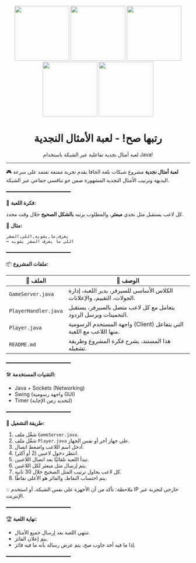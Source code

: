 
<p align="center">
  <img src="https://github.com/user-attachments/assets/3d7a9568-b295-4f9e-a309-a6c3a338769d" width="150"/>
  <img src="https://github.com/user-attachments/assets/3d7a9568-b295-4f9e-a309-a6c3a338769d" width="150"/>
  <img src="https://github.com/user-attachments/assets/3d7a9568-b295-4f9e-a309-a6c3a338769d" width="150"/>
  <img src="https://github.com/user-attachments/assets/3d7a9568-b295-4f9e-a309-a6c3a338769d" width="150"/>
  <img src="https://github.com/user-attachments/assets/3d7a9568-b295-4f9e-a309-a6c3a338769d" width="150"/>
</p>


<h1 align="center">رتبها صح! - لعبة الأمثال النجدية </h1>

<p align="center">
  لعبة أمثال نجدية تفاعلية عبر الشبكة باستخدام Java!
</p>


---

🎮 **لعبة أمثال نجدية**
مشروع شبكات بلغة الجافا يقدم تجربة ممتعة تعتمد على سرعة البديهة وترتيب الأمثال النجدية المشهورة ضمن جو تنافسي جماعي عبر الشبكة.

━━━━━━━━━━━━━━━━━━━━━

🧠 **فكرة اللعبة:**

كل لاعب يستقبل مثل نجدي **مبعثر**، والمطلوب يرتبه **بالشكل الصحيح** خلال وقت محدد.

🔸 **مثال:**

```
يعرف,ما,يشويه,اللي,الصقر  
→ اللي ما يعرف الصقر يشويه
```

━━━━━━━━━━━━━━━━━━━━━

📦 **ملفات المشروع:**

| 📁 الملف             | 📝 الوصف                                                                 |
| -------------------- | ------------------------------------------------------------------------ |
| `GameServer.java`    | الكلاس الأساسي للسيرفر، يدير اللعبة، إدارة الجولات، التقييم، والإعلانات. |
| `PlayerHandler.java` | يتعامل مع كل لاعب متصل بالسيرفر، يستقبل التخمينات ويرسل الردود.          |
| `Player.java`        | واجهة المستخدم الرسومية (Client) التي يتفاعل منها اللاعب مع اللعبة.      |
| `README.md`          | هذا المستند، يشرح فكرة المشروع وطريقة تشغيله.                            |

━━━━━━━━━━━━━━━━━━━━━

🛠️ **التقنيات المستخدمة:**

* Java + Sockets (Networking)
* Swing (واجهة رسومية GUI)
* Timer (لتحديد زمن الإجابة)

━━━━━━━━━━━━━━━━━━━━━

🚀 **طريقة التشغيل:**

1. شغّل ملف `GameServer.java`.
2. شغّل ملف `Player.java` على جهاز آخر أو نفس الجهاز.
3. أدخل اسم اللاعب واضغط اتصال.
4. انتظر دخول لاعبين (2 أو أكثر).
5. تبدأ اللعبة تلقائيًا بعد اتصال اللاعبين.
6. يتم إرسال مثل مبعثر لكل اللاعبين.
7. كل لاعب يحاول ترتيب المثل الصحيح خلال 30 ثانية.
8. يتم احتساب النقاط، والفائز هو الأعلى نقاطًا.

💡 *ملاحظة:* تأكد من أن الأجهزة على نفس الشبكة، أو استخدم IP خارجي لتجربة عبر الإنترنت.

━━━━━━━━━━━━━━━━━━━━━

🏆 **نهاية اللعبة:**

* تنتهي اللعبة بعد إرسال جميع الأمثال.
* يتم إعلان الفائز.
* إذا ما فيه أحد جاوب صح، يتم عرض رسالة بأنه ما فيه فائز.

━━━━━━━━━━━━━━━━━━━━━
